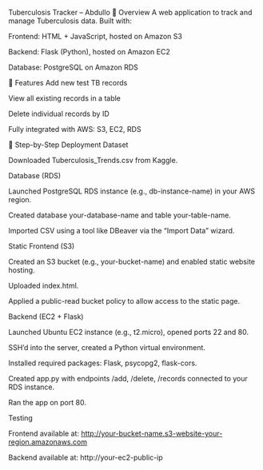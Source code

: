 Tuberculosis Tracker – Abdullo
📘 Overview
A web application to track and manage Tuberculosis data. Built with:

Frontend: HTML + JavaScript, hosted on Amazon S3

Backend: Flask (Python), hosted on Amazon EC2

Database: PostgreSQL on Amazon RDS

🚀 Features
Add new test TB records

View all existing records in a table

Delete individual records by ID

Fully integrated with AWS: S3, EC2, RDS

🔧 Step-by-Step Deployment
Dataset

Downloaded Tuberculosis_Trends.csv from Kaggle.

Database (RDS)

Launched PostgreSQL RDS instance (e.g., db-instance-name) in your AWS region.

Created database your-database-name and table your-table-name.

Imported CSV using a tool like DBeaver via the “Import Data” wizard.

Static Frontend (S3)

Created an S3 bucket (e.g., your-bucket-name) and enabled static website hosting.

Uploaded index.html.

Applied a public-read bucket policy to allow access to the static page.

Backend (EC2 + Flask)

Launched Ubuntu EC2 instance (e.g., t2.micro), opened ports 22 and 80.

SSH’d into the server, created a Python virtual environment.

Installed required packages: Flask, psycopg2, flask-cors.

Created app.py with endpoints /add, /delete, /records connected to your RDS instance.

Ran the app on port 80.

Testing

Frontend available at:
http://your-bucket-name.s3-website-your-region.amazonaws.com

Backend available at:
http://your-ec2-public-ip

